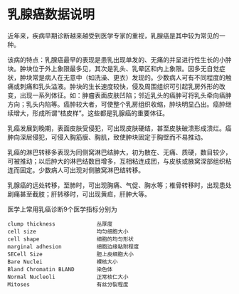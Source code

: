 # 乳腺癌数据说明

近年来，疾病早期诊断越来越受到医学专家的重视，乳腺癌是其中较为常见的一种。

该病的特点：乳腺癌最早的表现是患乳出现单发的、无痛的并呈进行性生长的小肿块。肿块位于外上象限最多见，其次是乳头、乳晕区和内上象限。因多无自觉症状，肿块常是病人在无意中（如洗澡、更衣）发现的。少数病人可有不同程度的触痛或刺痛和乳头溢液。肿块的生长速度较快，侵及周围组织可引起乳房外形的改变，出现一系列体征。如：肿瘤表面皮肤凹陷；邻近乳头的癌肿可将乳头牵向癌肿方向；乳头内陷等。癌肿较大者，可使整个乳房组织收缩，肿块明显凸出。癌肿继续增大，形成所谓“桔皮样”。这些都是乳腺癌的重要体征。

乳癌发展到晚期，表面皮肤受侵犯，可出现皮肤硬结，甚至皮肤破溃形成溃烂。癌肿向深层侵犯，可侵入胸筋膜、胸肌，致使肿块固定于胸壁而不易推动。

乳癌的淋巴转移多表现为同侧窝淋巴结肿大，初为散在、无痛、质硬，数目较少，可被推动；以后肿大的淋巴结数目增多，互相粘连成团，与皮肤或腋窝深部组织粘连而固定。少数病人可出现对侧腋窝淋巴结转移。

乳腺癌的远处转移，至肺时，可出现胸痛、气促、胸水等；椎骨转移时，出现患处剧痛甚至截肢；肝转移时，可出现黄疸，肝肿大等。

医学上常用乳癌诊断9个医学指标分别为

```n
clump thickness             丛厚度
cell size                   均匀细胞大小
cell shape                  细胞的均匀形状
marginal adhesion           细胞边缘粘附程度
SECell Size                 胆上皮细胞大小
Bare Nuclei                 裸核大小
Bland Chromatin BLAND       染色体
Normal Nucleoli             正常核仁大小
Mitoses                     有丝分裂程度
```